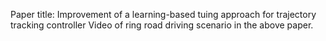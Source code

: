 Paper title: Improvement of a learning-based tuing approach for trajectory tracking controller
Video of ring road driving scenario in the above paper.
